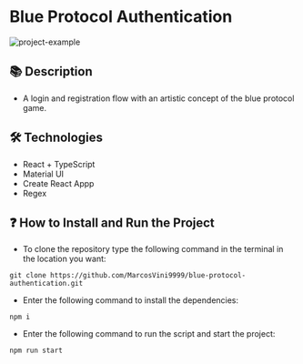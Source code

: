 # Blue Protocol Authentication

![project-example](./readme-assets/login-example.gif)

## 📚 Description

- A login and registration flow with an artistic concept of the blue protocol game.

## 🛠️ Technologies

- React + TypeScript
- Material UI
- Create React Appp
- Regex

## ❓ How to Install and Run the Project

- To clone the repository type the following command in the terminal in the location you want:

```
git clone https://github.com/MarcosVini9999/blue-protocol-authentication.git
```

- Enter the following command to install the dependencies:

```
npm i
```

- Enter the following command to run the script and start the project:

```
npm run start
```

